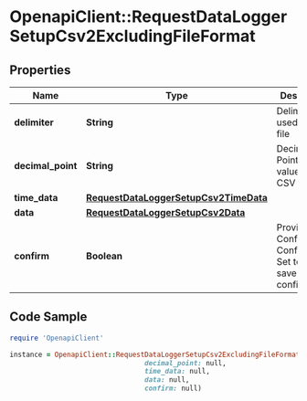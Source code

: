 # OpenapiClient::RequestDataLoggerSetupCsv2ExcludingFileFormat

## Properties

Name | Type | Description | Notes
------------ | ------------- | ------------- | -------------
**delimiter** | **String** | Delimiter used in CSV file | 
**decimal_point** | **String** | Decimal Point of values in CSV file | 
**time_data** | [**RequestDataLoggerSetupCsv2TimeData**](RequestDataLoggerSetupCsv2TimeData.md) |  | 
**data** | [**RequestDataLoggerSetupCsv2Data**](RequestDataLoggerSetupCsv2Data.md) |  | 
**confirm** | **Boolean** | Provided Configuration Confirmation. Set to true to save current configuration | 

## Code Sample

```ruby
require 'OpenapiClient'

instance = OpenapiClient::RequestDataLoggerSetupCsv2ExcludingFileFormat.new(delimiter: null,
                                 decimal_point: null,
                                 time_data: null,
                                 data: null,
                                 confirm: null)
```


